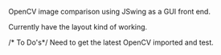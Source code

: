 OpenCV image comparison using JSwing as a GUI front end.

Currently have the layout kind of working.

/* To Do's*/
Need to get the latest OpenCV imported and test.
